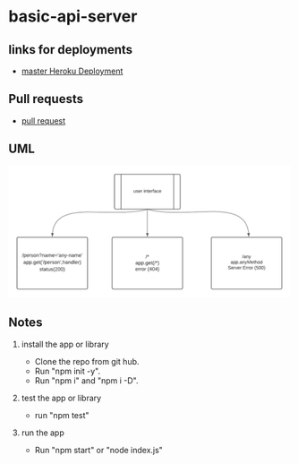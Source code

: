 # basic-api-server

 
## links for deployments

- [master Heroku Deployment](https://ba-basic-express-server.herokuapp.com/)

## Pull requests 

- [pull request](https://github.com/BayanAbualhaj/basic-api-server/pull/1)


## UML 


![uml](https://raw.githubusercontent.com/BayanAbualhaj/basic-express-server/master/assets/Blank%20board%20(3).png)


## Notes

1. install the app or library
    - Clone the repo from git hub.
    - Run "npm init -y".
    - Run "npm i" and "npm i -D".

2. test the app or library
    - run "npm test"

3. run the app
    - Run "npm start" or "node index.js"